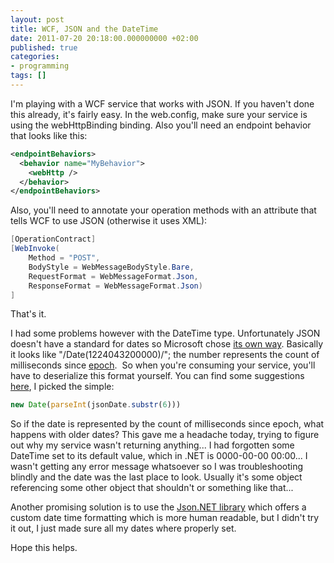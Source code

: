 ```yaml
---
layout: post
title: WCF, JSON and the DateTime
date: 2011-07-20 20:18:00.000000000 +02:00
published: true
categories:
- programming
tags: []
---
```


I'm playing with a WCF service that works with JSON. If you haven't done this already, it's fairly easy. In the web.config, make sure your service is using the webHttpBinding binding. Also you'll need an endpoint behavior that looks like this:

```xml
<endpointBehaviors>
  <behavior name="MyBehavior">
    <webHttp />
  </behavior>
</endpointBehaviors>
```

Also, you'll need to annotate your operation methods with an attribute that tells WCF to use JSON (otherwise it uses XML):

```cs
[OperationContract]
[WebInvoke(
    Method = "POST",
    BodyStyle = WebMessageBodyStyle.Bare,
    RequestFormat = WebMessageFormat.Json,
    ResponseFormat = WebMessageFormat.Json)
]
```

That's it.

I had some problems however with the DateTime type. Unfortunately JSON doesn't have a standard for dates so Microsoft chose <a href="http://msdn.microsoft.com/en-us/library/bb299886.aspx#intro_to_json_sidebarb" target="_blank">its own way</a>. Basically it looks like "/Date(1224043200000)/"; the number represents the count of milliseconds since <a href="http://en.wikipedia.org/wiki/Unix_epoch" target="_blank">epoch</a>.  So when you're consuming your service, you'll have to deserialize this format yourself. You can find some suggestions <a href="http://stackoverflow.com/questions/206384/how-to-format-a-json-date" target="_blank">here</a>, I picked the simple:

```js
new Date(parseInt(jsonDate.substr(6)))
```

So if the date is represented by the count of milliseconds since epoch, what happens with older dates? This gave me a headache today, trying to figure out why my service wasn't returning anything... I had forgotten some DateTime set to its default value, which in .NET is 0000-00-00 00:00... I wasn't getting any error message whatsoever so I was troubleshooting blindly and the date was the last place to look. Usually it's some object referencing some other object that shouldn't or something like that...

Another promising solution is to use the <a href="http://james.newtonking.com/pages/json-net.aspx" target="_blank">Json.NET library</a> which offers a custom date time formatting which is more human readable, but I didn't try it out, I just made sure all my dates where properly set.

Hope this helps.
